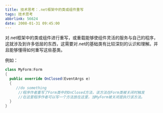 ```yaml
---
title: 技术思考：.net框架中的类或组件重写
tags: 技术思考
abbrlink: 56624
date: 2008-01-31 09:45:00
---
```


对.net框架中的类或组件进行重写，或重载能够使组件灵活的服务与自己的程序，
这就涉及到许多低层的东西，这需要对.net的基础类有比较深刻的认识和理解。并且能够懂得如何重写这些基类。

例如：

```cs
class MyForm:Form
{
  public override OnClosed(EventArgs e)
  {
     //do something
      //程序作者重写了Form类中的OnClosed方法，该方法在Form类被关闭时触发
      //在这里程序作者可以写一个方法放在这里，当MyForm被关闭是执行该方法。
  }
} 

```